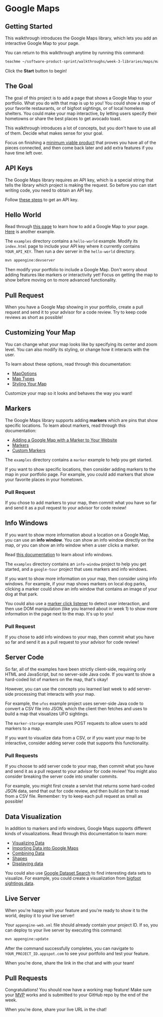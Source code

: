 # Google Maps

## Getting Started

This walkthrough introduces the Google Maps library, which lets you add an
interactive Google Map to your page.

You can return to this walkthrough anytime by running this command:

```bash
teachme ~/software-product-sprint/walkthroughs/week-3-libraries/maps/maps-walkthrough.md
```

Click the **Start** button to begin!

## The Goal

The goal of this project is to add a page that shows a Google Map to your
portfolio. What you do with that map is up to you! You could show a map of your
favorite restaurants, or of bigfoot sightings, or of local homeless shelters.
You could make your map interactive, by letting users specify their hometowns
or share the best places to get avocado toast.

This walkthrough introduces a lot of concepts, but you don't have to use all of
them. Decide what makes sense for your goal.

Focus on finishing a
[minimum viable product](https://en.wikipedia.org/wiki/Minimum_viable_product)
that proves you have all of the pieces connected, and then come back later and
add extra features if you have time left over.

## API Keys

The Google Maps library requires an API key, which is a special string that
tells the library which project is making the request. So before you can start
writing code, you need to obtain an API key.

Follow
[these steps](https://developers.google.com/maps/documentation/javascript/get-api-key)
to get an API key.

## Hello World

Read through
[this page](https://developers.google.com/maps/documentation/javascript/tutorial)
to learn how to add a Google Map to your page.
[Here](https://developers-dot-devsite-v2-prod.appspot.com/maps/documentation/javascript/examples/map-sync)
is another example.

The `examples` directory contains a `hello-world` example. Modify its
`index.html` page to include your API key where it currently contains
`YOUR_API_KEY`. Then run a dev server in the `hello-world` directory.

```bash
mvn appengine:devserver
```

Then modify your portfolio to include a Google Map. Don't worry about adding
features like markers or interactivity yet! Focus on getting the map to show
before moving on to more advanced functionality.

## Pull Request

When you have a Google Map showing in your portfolio, create a pull request and
send it to your advisor for a code review. Try to keep code reviews as short as
possible!

## Customizing Your Map

You can change what your map looks like by specifying its center and zoom level.
You can also modify its styling, or change how it interacts with the user.

To learn about these options, read through this documentation:

-   [MapOptions](https://developers.google.com/maps/documentation/javascript/reference/map#MapOptions)
-   [Map Types](https://developers.google.com/maps/documentation/javascript/maptypes)
-   [Styling Your Map](https://developers.google.com/maps/documentation/javascript/styling)

Customize your map so it looks and behaves the way you want!

## Markers

The Google Maps library supports adding **markers** which are pins that show
specific locations. To learn about markers, read through this documentation:

-   [Adding a Google Map with a Marker to Your Website](https://developers.google.com/maps/documentation/javascript/adding-a-google-map)
-   [Markers](https://developers.google.com/maps/documentation/javascript/markers)
-   [Custom Markers](https://developers.google.com/maps/documentation/javascript/custom-markers)

The `examples` directory contains a `marker` example to help you get started.

If you want to show specific locations, then consider adding markers to the map
in your portfolio page. For example, you could add markers that show your
favorite places in your hometown.

### Pull Request

If you chose to add markers to your map, then commit what you have so far and
send it as a pull request to your advisor for code review!

## Info Windows

If you want to show more information about a location on a Google Map, you can
use an **info window**. You can show an info window directly on the map, or you
can show an info window when a user clicks a marker.

Read
[this documentation](https://developers.google.com/maps/documentation/javascript/infowindows)
to learn about info windows.

The `examples` directory contains an `info-window` project to help you get
started, and a `google-tour` project that uses markers and info windows.

If you want to show more information on your map, then consider using info
windows. For example, if your map shows markers on local dog parks, clicking a
marker could show an info window that contains an image of your dog at that
park.

You could also use a
[marker click listener](https://developers.google.com/maps/documentation/javascript/events#MarkerEvents)
to detect user interaction, and then use DOM manipulation (like you learned
about in week 1) to show more information in the page next to the map. It's up
to you!

### Pull Request

If you chose to add info windows to your map, then commit what you have so far
and send it as a pull request to your advisor for code review!

## Server Code

So far, all of the examples have been strictly client-side, requiring only HTML
and JavaScript, but no server-side Java code. If you want to show a hard-coded
list of markers on the map, that's okay!

However, you can use the concepts you learned last week to add server-side
processing that interacts with your map.

For example, the `ufos` example project uses server-side Java code to convert a
CSV file into JSON, which the client then fetches and uses to build a map that
visualizes UFO sightings.

The `marker-storage` example uses POST requests to allow users to add markers to
a map.

If you want to visualize data from a CSV, or if you want your map to be
interactive, consider adding server code that supports this functionality.

### Pull Requests

If you choose to add server code to your map, then commit what you have and send
it as a pull request to your advisor for code review! You might also consider
breaking the server code into smaller commits.

For example, you might first create a servlet that returns some hard-coded JSON
data, send that out for code review, and then build on that to read from a CSV
file. Remember: try to keep each pull request as small as possible!

## Data Visualization

In addition to markers and info windows, Google Maps supports different kinds of
visualizations. Read through this documentation to learn more:

-   [Visualizing Data](https://developers.google.com/maps/documentation/javascript/earthquakes)
-   [Importing Data into Google Maps](https://developers.google.com/maps/documentation/javascript/importing_data)
-   [Combining Data](https://developers.google.com/maps/documentation/javascript/combining-data)
-   [Shapes](https://developers.google.com/maps/documentation/javascript/shapes)
-   [Displaying data](https://developers.google.com/maps/documentation/javascript/layers)

You could also use
[Google Dataset Search](https://toolbox.google.com/datasetsearch) to find
interesting data sets to visualize. For example, you could create a
visualization from
[bigfoot sightings data](https://toolbox.google.com/datasetsearch/search?query=Bigfoot%20Sightings).

## Live Server

When you're happy with your feature and you're ready to show it to the world,
deploy it to your live server!

Your `appengine-web.xml` file should already contain your project ID. If so, you
can deploy to your live server by executing this command:

```bash
mvn appengine:update
```

After the command successfully completes, you can navigate to
`YOUR_PROJECT_ID.appspot.com` to see your portfolio and test your feature.

When you're done, share the link in the chat and with your team!

## Pull Requests

<walkthrough-conclusion-trophy></walkthrough-conclusion-trophy>

Congratulations! You should now have a working map feature! Make sure your
[MVP](https://en.wikipedia.org/wiki/Minimum_viable_product) works and is
submitted to your GitHub repo by the end of the week.

When you're done, share your live URL in the chat!
